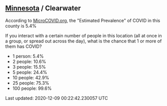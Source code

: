 
## [Minnesota](/united-states/minnesota) / Clearwater

According to [MicroCOVID.org](http://microcovid.org),
the "Estimated Prevalence" of COVID in this county is 5.4%

If you interact with a certain number of people in this location
(all at once in a group, or spread out across the day), what is the chance that
1 or more of them has COVID?

- 1 person: 5.4%
- 2 people: 10.6%
- 3 people: 15.5%
- 5 people: 24.4%
- 10 people: 42.9%
- 25 people: 75.3%
- 100 people: 99.6%

Last updated: 2020-12-09 00:22:42.230057 UTC
